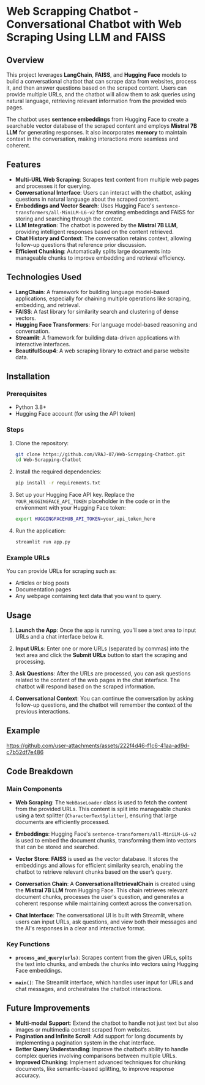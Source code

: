 # Web Scrapping Chatbot - Conversational Chatbot with Web Scraping Using LLM and FAISS

## Overview

This project leverages **LangChain**, **FAISS**, and **Hugging Face** models to build a conversational chatbot that can scrape data from websites, process it, and then answer questions based on the scraped content. Users can provide multiple URLs, and the chatbot will allow them to ask queries using natural language, retrieving relevant information from the provided web pages.

The chatbot uses **sentence embeddings** from Hugging Face to create a searchable vector database of the scraped content and employs **Mistral 7B LLM** for generating responses. It also incorporates **memory** to maintain context in the conversation, making interactions more seamless and coherent.

## Features

- **Multi-URL Web Scraping**: Scrapes text content from multiple web pages and processes it for querying.
- **Conversational Interface**: Users can interact with the chatbot, asking questions in natural language about the scraped content.
- **Embeddings and Vector Search**: Uses Hugging Face's `sentence-transformers/all-MiniLM-L6-v2` for creating embeddings and FAISS for storing and searching through the content.
- **LLM Integration**: The chatbot is powered by the **Mistral 7B LLM**, providing intelligent responses based on the content retrieved.
- **Chat History and Context**: The conversation retains context, allowing follow-up questions that reference prior discussion.
- **Efficient Chunking**: Automatically splits large documents into manageable chunks to improve embedding and retrieval efficiency.

## Technologies Used

- **LangChain**: A framework for building language model-based applications, especially for chaining multiple operations like scraping, embedding, and retrieval.
- **FAISS**: A fast library for similarity search and clustering of dense vectors.
- **Hugging Face Transformers**: For language model-based reasoning and conversation.
- **Streamlit**: A framework for building data-driven applications with interactive interfaces.
- **BeautifulSoup4**: A web scraping library to extract and parse website data.

## Installation

### Prerequisites

- Python 3.8+
- Hugging Face account (for using the API token)

### Steps

1. Clone the repository:

    ```bash
    git clone https://github.com/VRAJ-07/Web-Scrapping-Chatbot.git
    cd Web-Scrapping-Chatbot
    ```

2. Install the required dependencies:

    ```bash
    pip install -r requirements.txt
    ```

3. Set up your Hugging Face API key. Replace the `YOUR_HUGGINGFACE_API_TOKEN` placeholder in the code or in the environment with your Hugging Face token:

    ```bash
    export HUGGINGFACEHUB_API_TOKEN=your_api_token_here
    ```

4. Run the application:

    ```bash
    streamlit run app.py
    ```

### Example URLs

You can provide URLs for scraping such as:

- Articles or blog posts
- Documentation pages
- Any webpage containing text data that you want to query.

## Usage

1. **Launch the App**: Once the app is running, you'll see a text area to input URLs and a chat interface below it.
   
2. **Input URLs**: Enter one or more URLs (separated by commas) into the text area and click the **Submit URLs** button to start the scraping and processing.

3. **Ask Questions**: After the URLs are processed, you can ask questions related to the content of the web pages in the chat interface. The chatbot will respond based on the scraped information.

4. **Conversational Context**: You can continue the conversation by asking follow-up questions, and the chatbot will remember the context of the previous interactions.


## Example 
https://github.com/user-attachments/assets/222f4d46-f1c6-41aa-ad9d-c7b52df7e486

## Code Breakdown

### Main Components

- **Web Scraping**: The `WebBaseLoader` class is used to fetch the content from the provided URLs. This content is split into manageable chunks using a text splitter (`CharacterTextSplitter`), ensuring that large documents are efficiently processed.
  
- **Embeddings**: Hugging Face's `sentence-transformers/all-MiniLM-L6-v2` is used to embed the document chunks, transforming them into vectors that can be stored and searched.

- **Vector Store**: **FAISS** is used as the vector database. It stores the embeddings and allows for efficient similarity search, enabling the chatbot to retrieve relevant chunks based on the user’s query.

- **Conversation Chain**: A **ConversationalRetrievalChain** is created using the **Mistral 7B LLM** from Hugging Face. This chain retrieves relevant document chunks, processes the user's question, and generates a coherent response while maintaining context across the conversation.

- **Chat Interface**: The conversational UI is built with Streamlit, where users can input URLs, ask questions, and view both their messages and the AI's responses in a clear and interactive format.

### Key Functions

- **`process_and_query(urls)`**: Scrapes content from the given URLs, splits the text into chunks, and embeds the chunks into vectors using Hugging Face embeddings.
  
- **`main()`**: The Streamlit interface, which handles user input for URLs and chat messages, and orchestrates the chatbot interactions.

## Future Improvements

- **Multi-modal Support**: Extend the chatbot to handle not just text but also images or multimedia content scraped from websites.
- **Pagination and Infinite Scroll**: Add support for long documents by implementing a pagination system in the chat interface.
- **Better Query Understanding**: Improve the chatbot’s ability to handle complex queries involving comparisons between multiple URLs.
- **Improved Chunking**: Implement advanced techniques for chunking documents, like semantic-based splitting, to improve response accuracy.
